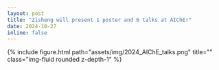 ```yaml
---
layout: post
title: "Zisheng will present 1 poster and 6 talks at AIChE!"
date: 2024-10-27 
inline: false
---
```


<div class="row">
    <div class="col-sm mt-3 mt-md-0">
        {% include figure.html path="assets/img/2024_AIChE_talks.png" title="" class="img-fluid rounded z-depth-1" %}
    </div>
</div>

